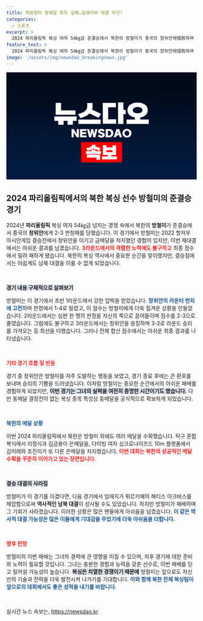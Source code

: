```yaml
---
title: 북방철미 동메달 획득 실패…임애지와 대결 무산!
categories:
  - 스포츠
excerpt: >
  2024 파리올림픽 복싱 여자 54㎏급 준결승에서 북한의 방철미가 중국의 창위안에惜败하며 동메달 획득, 남북 선수가 결승에서 맞붙는 역사적 경기는 무산됐다.
feature_text: >
  2024 파리올림픽 복싱 여자 54㎏급 준결승에서 북한의 방철미가 중국의 창위안에惜败하며 동메달 획득, 남북 선수가 결승에서 맞붙는 역사적 경기는 무산됐다.
image: '/assets/img/newsdao_breakingnews.jpg'
---
```


<p><img src="/assets/img/newsdao_breakingnews.jpg" alt="bookingtag 속보" /></p>

<h2 data-ke-size="size26">2024 파리올림픽에서의 북한 복싱 선수 방철미의 준결승 경기</h2>

<p data-ke-size="size16">2024년 <b>파리올림픽</b> 복싱 여자 54㎏급 넘치는 경쟁 속에서 북한의 <b>방철미</b>가 준결승에서 중국의 <b>창위안</b>에게 2-3 판정패를 당했습니다. 이 경기에서 방철미는 2022 항저우 아시안게임 결승전에서 창위안을 이기고 금메달을 차지했던 경험이 있지만, 이번 재대결에서는 아쉬운 결과를 남겼습니다. <b><span style="color: #ee2323;">3라운드에서의 격렬한 노력에도 불구하고</span></b> 최종 점수에서 밀려 패하게 됐습니다. 북한의 복싱 역사에서 중요한 순간을 맞이했지만, 결승점에서는 아쉽게도 남북 대결을 이룰 수 없게 되었습니다.</p>

<p data-ke-size="size16">&nbsp;</p>

<p><b><span style="background-color: #21538527;">경기 내용 구체적으로 살펴보기</span></b></p>

<p>방철미는 이 경기에서 초반 1라운드에서 강한 압박을 받았습니다. <b><span style="color: #1a5490;">창위안의 카운터 펀치에 고전</span></b>하며 판정에서 1-4로 밀렸고, 이 점수는 방철미에게 더욱 힘겨운 상황을 만들었습니다. 2라운드에서는 심판 한 명의 판정을 자신의 쪽으로 끌어들이며 점수를 2-3으로 줄였습니다. 그럼에도 불구하고 3라운드에서는 창위안을 응징하며 3-2로 라운드 승리를 가져오는 등 최선을 다했습니다. 그러나 전체 합산 점수에서는 아쉬운 최종 결과를 나타냈습니다.</p>

<p data-ke-size="size16">&nbsp;</p>

<p><b><span style="color: #ee2323;">기타 경기 흐름 및 반응</span></b></p>

<p>경기 중 창위안은 방철미를 자주 도발하는 행동을 보였고, 경기 종료 후에는 큰 환호를 보내며 승리의 기쁨을 드러냈습니다. 이처럼 방철미는 중요한 순간에서의 아쉬운 패배를 경험하게 되었지만, <b><span style="background-color: #21538527;">이번 경기는 그녀의 실력을 여전히 증명한 시간이기도 했습니다.</span></b> 다만 동메달 결정전이 없는 복싱 종목 특성상 동메달을 공식적으로 확보하게 되었습니다. </p>

<p data-ke-size="size16">&nbsp;</p>

<p><b><span style="color: #1a5490;">북한의 메달 상황</span></b></p>

<p>이번 2024 파리올림픽에서 북한은 방철미 외에도 여러 메달을 수확했습니다. 탁구 혼합복식에서 리정식과 김금용이 은메달을, 다이빙 여자 싱크로나이즈드 10m 플랫폼에서 김미래와 조진미가 또 다른 은메달을 차지했습니다. <b><span style="color: #ee2323;">이번 대회는 북한의 성공적인 메달 수확을 꾸준히 이어가고 있는 장면입니다.</span></b></p>

<p data-ke-size="size16">&nbsp;</p>

<p><b><span style="background-color: #21538527;">결승 대결의 사라짐</span></b></p>

<p>방철미가 이 경기를 이겼다면, 다음 경기에서 임애지가 튀르키예의 해티스 아크바스를 제압함으로써 <b>역사적인 남북 대결</b>이 성사될 수도 있었습니다. 하지만 방철미가 패배하며 그 기회가 사라졌습니다. 이러한 상황은 많은 팬들에게 아쉬움을 남겼습니다. <b><span style="color: #1a5490;">이 같은 역사적 대결 가능성은 많은 이들에게 기대감을 주었기에 더욱 아쉬움을 더합니다.</span></b></p>

<p data-ke-size="size16">&nbsp;</p>

<p><b><span style="color: #ee2323;">향후 전망</span></b></p>

<p>방철미의 이번 패배는 그녀의 경력에 큰 영향을 미칠 수 있으며, 차후 경기에 대한 준비와 노력이 필요할 것입니다. 그녀는 충분한 경험과 능력을 갖춘 선수로, 이번 패배를 딛고 일어설 가능성이 높습니다. <b><span style="background-color: #21538527;">복싱은 치열한 경쟁이기 때문에</span></b> 방철미는 앞으로도 자신만의 기술과 전략을 더욱 발전시켜 나가기를 기대합니다. <b><span style="color: #1a5490;">이와 함께 북한 전체 복싱팀이 앞으로의 대회에서도 좋은 성적을 내기를 바랍니다.</span></b></p>

<p data-ke-size="size16">&nbsp;</p>
실시간 뉴스 속보는, <a href="https://newsdao.kr" rel="dofollow">https://newsdao.kr</a>


